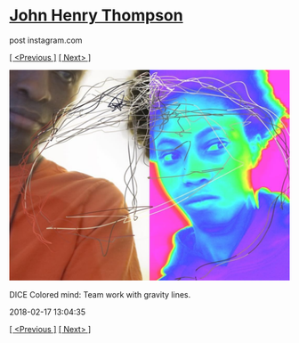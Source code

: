 # [John Henry Thompson](../README.md)
post instagram.com

[[ <Previous ]](2018-02-18-2.md) [[ Next> ]](2018-02-17-2.md)

[![](../media/2018-02-17/DICE-Colored-mind-Team-work-with-gravity-lines.jpg)](../README.md)

DICE Colored mind: Team work with gravity lines.

2018-02-17 13:04:35

[[ <Previous ]](2018-02-18-2.md) [[ Next> ]](2018-02-17-2.md)
